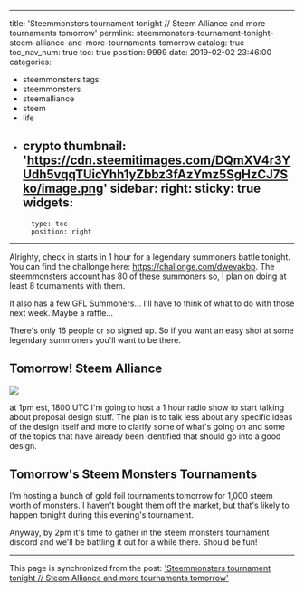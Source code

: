 
---
title: 'Steemmonsters tournament tonight // Steem Alliance and more tournaments tomorrow'
permlink: steemmonsters-tournament-tonight-steem-alliance-and-more-tournaments-tomorrow
catalog: true
toc_nav_num: true
toc: true
position: 9999
date: 2019-02-02 23:46:00
categories:
- steemmonsters
tags:
- steemmonsters
- steemalliance
- steem
- life
- crypto
thumbnail: 'https://cdn.steemitimages.com/DQmXV4r3YUdh5vqqTUicYhh1yZbbz3fAzYmz5SgHzCJ7Sko/image.png'
sidebar:
    right:
        sticky: true
widgets:
    -
        type: toc
        position: right
---


Alrighty, check in starts in 1 hour for a legendary summoners battle tonight.  You can find the challonge here: https://challonge.com/dwevakbp.  The steemmonsters account has 80 of these summoners so, I plan on doing at least 8 tournaments with them.  

It also has a few GFL Summoners... I'll have to think of what to do with those next week.  Maybe a raffle...

There's only 16 people or so signed up.  So if you want an easy shot at some legendary summoners you'll want to be there.

## Tomorrow!  Steem Alliance

![](https://cdn.steemitimages.com/DQmXV4r3YUdh5vqqTUicYhh1yZbbz3fAzYmz5SgHzCJ7Sko/image.png)

at 1pm est, 1800 UTC I'm going to host a 1 hour radio show to start talking about proposal design stuff.  The plan is to talk less about any specific ideas of the design itself and more to clarify some of what's going on and some of the topics that have already been identified that should go into a good design.

## Tomorrow's Steem Monsters Tournaments

I'm hosting a bunch of gold foil tournaments tomorrow for 1,000 steem worth of monsters.  I haven't bought them off the market, but that's likely to happen tonight during this evening's tournament.

Anyway, by 2pm it's time to gather in the steem monsters tournament discord and we'll be battling it out for a while there.  Should be fun!

- - -

This page is synchronized from the post: ['Steemmonsters tournament tonight // Steem Alliance and more tournaments tomorrow'](https://steemit.com/@aggroed/steemmonsters-tournament-tonight-steem-alliance-and-more-tournaments-tomorrow)
